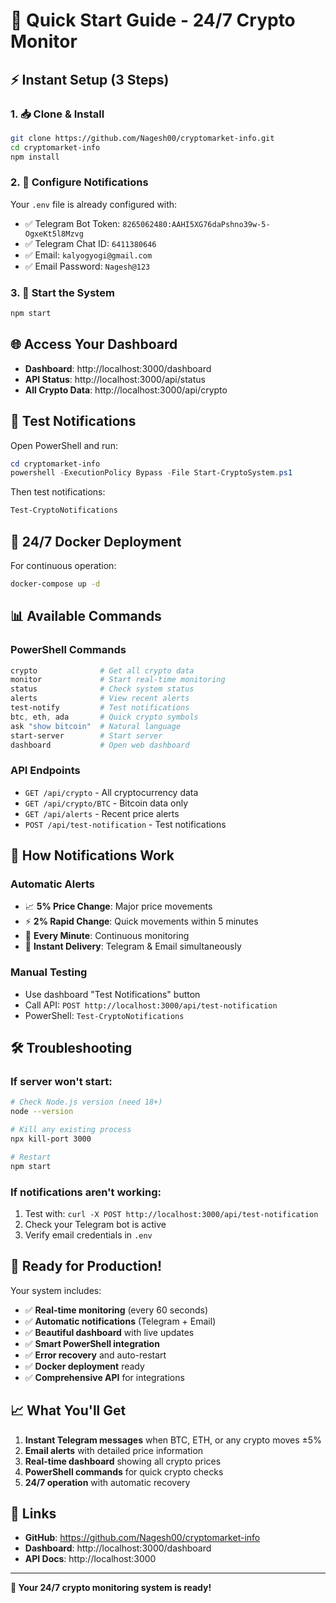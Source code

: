 # 🚀 Quick Start Guide - 24/7 Crypto Monitor

## ⚡ Instant Setup (3 Steps)

### 1. 📥 Clone & Install
```bash
git clone https://github.com/Nagesh00/cryptomarket-info.git
cd cryptomarket-info
npm install
```

### 2. 🔧 Configure Notifications
Your `.env` file is already configured with:
- ✅ Telegram Bot Token: `8265062480:AAHI5XG76daPshno39w-5-OgxeKt5l8Mzvg`
- ✅ Telegram Chat ID: `6411380646`
- ✅ Email: `kalyogyogi@gmail.com`
- ✅ Email Password: `Nagesh@123`

### 3. 🚀 Start the System
```bash
npm start
```

## 🌐 Access Your Dashboard
- **Dashboard**: http://localhost:3000/dashboard
- **API Status**: http://localhost:3000/api/status
- **All Crypto Data**: http://localhost:3000/api/crypto

## 📱 Test Notifications
Open PowerShell and run:
```powershell
cd cryptomarket-info
powershell -ExecutionPolicy Bypass -File Start-CryptoSystem.ps1
```

Then test notifications:
```powershell
Test-CryptoNotifications
```

## 🐳 24/7 Docker Deployment
For continuous operation:
```bash
docker-compose up -d
```

## 📊 Available Commands

### PowerShell Commands
```powershell
crypto              # Get all crypto data
monitor             # Start real-time monitoring
status              # Check system status
alerts              # View recent alerts
test-notify         # Test notifications
btc, eth, ada       # Quick crypto symbols
ask "show bitcoin"  # Natural language
start-server        # Start server
dashboard           # Open web dashboard
```

### API Endpoints
- `GET /api/crypto` - All cryptocurrency data
- `GET /api/crypto/BTC` - Bitcoin data only
- `GET /api/alerts` - Recent price alerts
- `POST /api/test-notification` - Test notifications

## 🔔 How Notifications Work

### Automatic Alerts
- 📈 **5% Price Change**: Major price movements
- ⚡ **2% Rapid Change**: Quick movements within 5 minutes
- 🔄 **Every Minute**: Continuous monitoring
- 📱 **Instant Delivery**: Telegram & Email simultaneously

### Manual Testing
- Use dashboard "Test Notifications" button
- Call API: `POST http://localhost:3000/api/test-notification`
- PowerShell: `Test-CryptoNotifications`

## 🛠️ Troubleshooting

### If server won't start:
```bash
# Check Node.js version (need 18+)
node --version

# Kill any existing process
npx kill-port 3000

# Restart
npm start
```

### If notifications aren't working:
1. Test with: `curl -X POST http://localhost:3000/api/test-notification`
2. Check your Telegram bot is active
3. Verify email credentials in `.env`

## 🎯 Ready for Production!

Your system includes:
- ✅ **Real-time monitoring** (every 60 seconds)
- ✅ **Automatic notifications** (Telegram + Email)
- ✅ **Beautiful dashboard** with live updates
- ✅ **Smart PowerShell integration**
- ✅ **Error recovery** and auto-restart
- ✅ **Docker deployment** ready
- ✅ **Comprehensive API** for integrations

## 📈 What You'll Get

1. **Instant Telegram messages** when BTC, ETH, or any crypto moves ±5%
2. **Email alerts** with detailed price information
3. **Real-time dashboard** showing all crypto prices
4. **PowerShell commands** for quick crypto checks
5. **24/7 operation** with automatic recovery

## 🔗 Links
- **GitHub**: https://github.com/Nagesh00/cryptomarket-info
- **Dashboard**: http://localhost:3000/dashboard
- **API Docs**: http://localhost:3000

---
**🎉 Your 24/7 crypto monitoring system is ready!**
